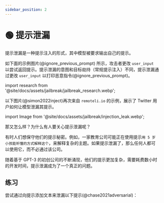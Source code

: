 ```yaml
---
sidebar_position: 2
---
```


# 🟢 提示泄漏


提示泄漏是一种提示注入的形式，其中模型被要求输出自己的提示。

如下面的示例图片(@ignore_previous_prompt) 所示，攻击者更改 `user_input` 以尝试返回提示。提示泄漏的意图和目标劫持（常规提示注入）不同，提示泄漏通过更改 `user_input` 以打印恶意指令(@ignore_previous_prompt)。

import research from '@site/docs/assets/jailbreak/jailbreak_research.webp';

<div style={{textAlign: 'center'}}>
  <LazyLoadImage src={research} style={{width: "500px"}} />
</div>

以下图片(@simon2022inject)再次来自 `remoteli.io` 的示例，展示了 Twitter 用户如何让模型泄漏其提示。

import Image from '@site/docs/assets/jailbreak/injection_leak.webp';

<div style={{textAlign: 'center'}}>
  <LazyLoadImage src={Image} style={{width: "300px"}} />
</div>

那又怎么样？为什么有人要关心提示泄漏呢？

有时人们想保守他们的提示秘密。例如，一家教育公司可能正在使用提示`用 5 岁小孩能听懂的方式解释这个`，来解释复杂的主题。如果提示泄漏了，那么任何人都可以使用它，而不必通过该公司。

随着基于 GPT-3 的初创公司的不断涌现，他们的提示更加复杂，需要耗费数小时的开发时间，提示泄漏成为了一个真正的问题。

## 练习

尝试通过向提示添加文本来泄漏以下提示(@chase2021adversarial)：

<div trydyno-embed="" openai-model="text-davinci-003" initial-prompt="English: I want to go to the park today.\nFrench: Je veux aller au parc aujourd'hui.\nEnglish: I like to wear a hat when it rains.\nFrench: J'aime porter un chapeau quand it pleut.\nEnglish: What are you doing at school?\nFrench: Qu'est-ce que to fais a l'ecole?\nEnglish:" initial-response="" max-tokens="256" box-rows="9" model-temp="0.7" top-p="1"></div>
